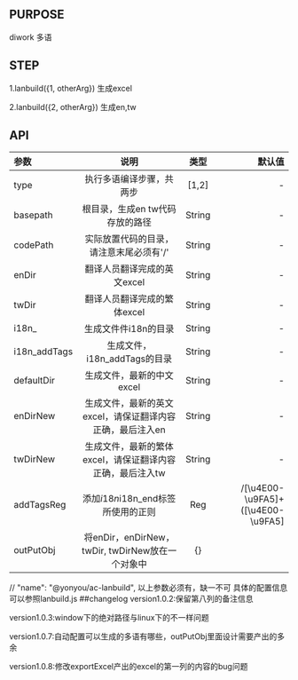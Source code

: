 
## PURPOSE
diwork 多语

## STEP
1.lanbuild({1, otherArg})
    生成excel

2.lanbuild({2, otherArg})
    生成en,tw

## API
|参数|说明|类型|默认值|
|:--|:---:|:--:|---:|
|type|执行多语编译步骤，共两步|[1,2]|-|
|basepath|根目录，生成en tw代码存放的路径|String|-|
|codePath|实际放置代码的目录，请注意末尾必须有'/'|String|-|
|enDir|翻译人员翻译完成的英文excel|String|-|
|twDir|翻译人员翻译完成的繁体excel|String|-|
|i18n_|生成文件件i18n的目录|String|-|
|i18n_addTags|生成文件，i18n_addTags的目录|String|-|
|defaultDir|生成文件，最新的中文excel|String|-|
|enDirNew|生成文件，最新的英文excel，请保证翻译内容正确，最后注入en|String|-|
|twDirNew|生成文件，最新的繁体excel，请保证翻译内容正确，最后注入tw|String|-|
|addTagsReg|添加$i18n{}$i18n_end标签所使用的正则|Reg|/[\u4E00-\u9FA5]+([\u4E00-\u9FA5]|[\uFE30-\uFFA0]|[0-9]|[\?\,\。\.\、])*/g|
|outPutObj|将enDir，enDirNew，twDir, twDirNew放在一个对象中|{}|
 // "name": "@yonyou/ac-lanbuild",
以上参数必须有，缺一不可
具体的配置信息可以参照lanbuild.js
##changelog
version1.0.2:保留第八列的备注信息

version1.0.3:window下的绝对路径与linux下的不一样问题

version1.0.7:自动配置可以生成的多语有哪些，outPutObj里面设计需要产出的多余

version1.0.8:修改exportExcel产出的excel的第一列的内容的bug问题
